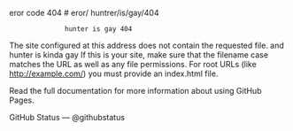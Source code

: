 eror code     404  # eror/ huntrer/is/gay/404

                  hunter is gay 404

 The site configured at this address does not contain the requested file.
and hunter is kinda gay 
If this is your site, make sure that the filename case matches the URL as well as any file permissions.
For root URLs (like http://example.com/) you must provide an index.html file.

Read the full documentation for more information about using GitHub Pages.

GitHub Status — @githubstatus
